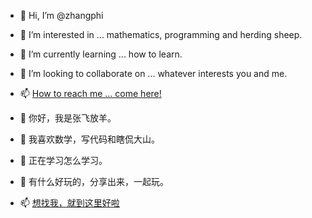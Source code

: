 - 👋 Hi, I’m @zhangphi
- 👀 I’m interested in ... mathematics, programming and herding sheep.
- 🌱 I’m currently learning ... how to learn.
- 💞️ I’m looking to collaborate on ... whatever interests you and me.
- 📫 [How to reach me ... come here!](https://github.com/zhangphi/zhangphi.github.io/blob/main/README.md)

- 👋 你好，我是张飞放羊。
- 👀 我喜欢数学，写代码和瞎侃大山。
- 🌱 正在学习怎么学习。
- 💞️ 有什么好玩的，分享出来，一起玩。
- 📫 [想找我，就到这里好啦](https://github.com/zhangphi/zhangphi.github.io/blob/main/README.md)

<!---
zhangphi/zhangphi is a ✨ special ✨ repository because its `README.md` (this file) appears on your GitHub profile.
You can click the Preview link to take a look at your changes.
--->

